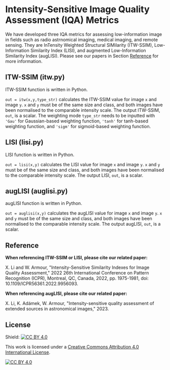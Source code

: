 # Intensity-Sensitive Image Quality Assessment (IQA) Metrics

We have developed three IQA metrics for assessing low-information image in fields such as radio astrnomical imaging, medical imaging, and remote sensing. They are InTensity Weighted Structural SIMilarity (ITW-SSIM), Low-Information Similarity Index (LISI), and augmented Low-Information Similarity Index (augLISI). Please see our papers in Section [Reference](https://github.com/egbdfX/Intensity-sensitive-IQAs/tree/main#reference) for more information.

## ITW-SSIM (itw.py)

ITW-SSIM function is written in Python.

```out = itw(x,y,type_str)``` calculates the ITW-SSIM value for image ```x``` and image ```y```. ```x``` and ```y``` must be of the same size and class, and both images have been normalised to the comparable intensity scale. The output ITW-SSIM, ```out```, is a scalar. The weighting mode ```type_str``` needs to be inputted with ```'Gau'``` for Gaussian-based weighting function, ```'tanh'``` for tanh-based weighting function, and ```'sigm'``` for sigmoid-based weighting function.

## LISI (lisi.py)

LISI function is written in Python.

```out = lisi(x,y)``` calculates the LISI value for image ```x``` and image ```y```. ```x``` and ```y``` must be of the same size and class, and both images have been normalised to the comparable intensity scale. The output LISI, ```out```, is a scalar.

## augLISI (auglisi.py)

augLISI function is written in Python.

```out = auglisi(x,y)``` calculates the augLISI value for image ```x``` and image ```y```. ```x``` and ```y``` must be of the same size and class, and both images have been normalised to the comparable intensity scale. The output augLISI, ```out```, is a scalar.

## Reference

**When referencing ITW-SSIM or LISI, please cite our related paper:**

X. Li and W. Armour, "Intensity-Sensitive Similarity Indexes for Image Quality Assessment," 2022 26th International Conference on Pattern Recognition (ICPR), Montreal, QC, Canada, 2022, pp. 1975-1981, doi: 10.1109/ICPR56361.2022.9956093.

**When referencing augLISI, please cite our related paper:**

X. Li, K. Adámek, W. Armour, "Intensity-sensitive quality assessment of extended sources in astronomical images," 2023.

## License

Shield: [![CC BY 4.0][cc-by-shield]][cc-by]

This work is licensed under a
[Creative Commons Attribution 4.0 International License][cc-by].

[![CC BY 4.0][cc-by-image]][cc-by]

[cc-by]: http://creativecommons.org/licenses/by/4.0/
[cc-by-image]: https://i.creativecommons.org/l/by/4.0/88x31.png
[cc-by-shield]: https://img.shields.io/badge/License-CC%20BY%204.0-lightgrey.svg
